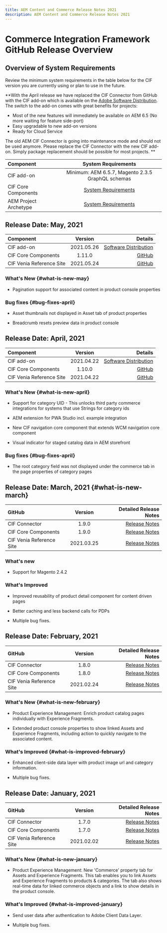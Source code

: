 ```yaml
---
title: AEM Content and Commerce Release Notes 2021
description: AEM Content and Commerce Release Notes 2021
---
```

# Commerce Integration Framework GitHub Release Overview

## Overview of System Requirements

Review the minimum system requirements in the table below for the CIF version you are currently using or plan to use in the future.

**With the April release we have replaced the CIF Connector from GitHub with the CIF add-on which is available on the [Adobe Software Distribution](https://experience.adobe.com/#/downloads/content/software-distribution/en/aem.html). The switch to the add-on comes with great benefits for projects:

* Most of the new features will immediately be available on AEM 6.5 (No more waiting for feature side-port)
* Easy upgradable to new add-on versions
* Ready for Cloud Service

The old AEM CIF Connector is going into maintenance mode and should not be used anymore. Please replace the CIF Connector with the new CIF add-on. Simply package replacement should be possible for most projects. **

|Component| System Requirements|
|:-------|:-----:|
|CIF add-on |Minimum: AEM 6.5.7, Magento 2.3.5 GraphQL schemas|
|CIF Core Components |[System Requirements](https://github.com/adobe/aem-core-cif-components/blob/master/VERSIONS.md)|
|AEM Project Archetype |[System Requirements](https://github.com/adobe/aem-project-archetype/blob/master/VERSIONS.md)|

## Release Date: May, 2021

|Component| Version| Details|
|:-------|:-----:|---------------------:|
|CIF add-on | 2021.05.26|[Software Distribution](https://experience.adobe.com/#/downloads/content/software-distribution/en/aem.html?package=%2Fcontent%2Fsoftware-distribution%2Fen%2Fdetails.html%2Fcontent%2Fdam%2Faem%2Fpublic%2Faem-commerce-addon-65-2021.05.26.zip)|
|CIF Core Components |1.11.0|[GitHub](https://github.com/adobe/aem-core-cif-components/releases/tag/core-cif-components-reactor-1.11.0)|
|CIF Venia Reference Site| 2021.05.24|[GitHub](https://github.com/adobe/aem-cif-guides-venia/releases/tag/venia-2021.05.24)|

### What's New {#what-is-new-may}

* Pagination support for associated content in product console properties

### Bug fixes {#bug-fixes-april}

* Asset thumbnails not displayed in Asset tab of product properties

* Breadcrumb resets preview data in product console

## Release Date: April, 2021

|Component| Version| Details|
|:-------|:-----:|---------------------:|
|CIF add-on | 2021.04.22|[Software Distribution](https://experience.adobe.com/#/downloads/content/software-distribution/en/aem.html?package=%2Fcontent%2Fsoftware-distribution%2Fen%2Fdetails.html%2Fcontent%2Fdam%2Faem%2Fpublic%2Faem-commerce-addon-65-2021.04.22.zip)|
|CIF Core Components |1.10.0|[GitHub](https://github.com/adobe/aem-core-cif-components/releases)|
|CIF Venia Reference Site| 2021.04.22|[GitHub](https://github.com/adobe/aem-cif-guides-venia/releases)|

### What's New {#what-is-new-april}

* Support for category UID - This unlocks third party commerce integrations for systems that use Strings for category ids

* AEM extension for PWA Studio incl. example integration

* New CIF navigation core component that extends WCM navigation core component

* Visual indicator for staged catalog data in AEM storefront

### Bug fixes {#bug-fixes-april}

* The root category field was not displayed under the commerce tab in the page properties of category pages

## Release Date: March, 2021 {#what-is-new-march}

|GitHub| Version| Detailed Release Notes|
|:-------|:-----:|---------------------:|
|CIF Connector | 1.9.0|[Release Notes](https://github.com/adobe/commerce-cif-connector/releases)|
|CIF Core Components |1.9.0|[Release Notes](https://github.com/adobe/aem-core-cif-components/releases)|
|CIF Venia Reference Site| 2021.03.25|[Release Notes](https://github.com/adobe/aem-cif-guides-venia/releases)|

### What's new

* Support for Magento 2.4.2

### What's Improved

* Improved reusability of product detail component for content driven pages

* Better caching and less backend calls for PDPs

* Multiple bug fixes.

## Release Date: February, 2021

|GitHub| Version| Detailed Release Notes|
|:-------|:-----:|---------------------:|
|CIF Connector | 1.8.0|[Release Notes](https://github.com/adobe/commerce-cif-connector/releases)|
|CIF Core Components |1.8.0|[Release Notes](https://github.com/adobe/aem-core-cif-components/releases)|
|CIF Venia Reference Site| 2021.02.24|[Release Notes](https://github.com/adobe/aem-cif-guides-venia/releases)|

### What's New {#what-is-new-february}

* Product Experience Management: Enrich product catalog pages individually with Experience Fragments.

* Extended product console properties to show linked Assets and Experience Fragments, including action to quickly navigate to the associated content.

### What's Improved  {#what-is-improved-february}

* Enhanced client-side data layer with product image url and category information.

* Multiple bug fixes.

## Release Date: January, 2021

|GitHub| Version| Detailed Release Notes|
|:-------|:-----:|---------------------:|
|CIF Connector | 1.7.0|[Release Notes](https://github.com/adobe/commerce-cif-connector/releases)|
|CIF Core Components |1.7.0|[Release Notes](https://github.com/adobe/aem-core-cif-components/releases)|
|CIF Venia Reference Site| 2021.02.02|[Release Notes](https://github.com/adobe/aem-cif-guides-venia/releases)|

### What's New {#what-is-new-january}

* Product Experience Management: New 'Commerce' property tab for Assets and Experience Fragments. This tab enables you to link Assets and Experience Fragments to products & categories. The tab also shows real-time data for linked commerce objects and a link to show details in the product console.

### What's Improved  {#what-is-improved-january}

* Send user data after authentication to Adobe Client Data Layer.

* Multiple bug fixes.
